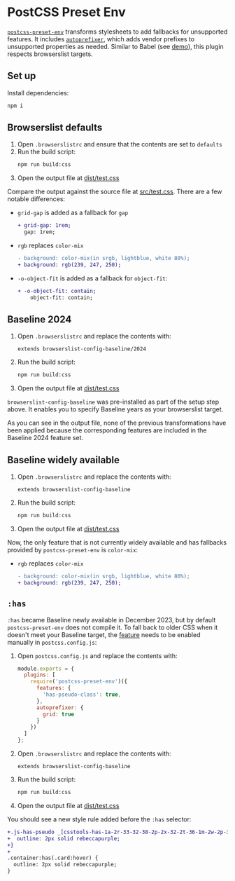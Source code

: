 # PostCSS Preset Env

[`postcss-preset-env`](https://github.com/csstools/postcss-plugins/tree/main/plugin-packs/postcss-preset-env) transforms stylesheets to add fallbacks for unsupported features. It includes [`autoprefixer`](https://github.com/postcss/autoprefixer), which adds vendor prefixes to unsupported properties as needed. Similar to Babel (see [demo](../babel)), this plugin respects browserslist targets.

## Set up

Install dependencies:

```sh
npm i
```

## Browserslist defaults

1. Open `.browserslistrc` and ensure that the contents are set to `defaults`
2. Run the build script:
    ```sh
    npm run build:css
    ```
3. Open the output file at [dist/test.css](dist/test.css)

Compare the output against the source file at [src/test.css](src/test.css). There are a few notable differences:

- `grid-gap` is added as a fallback for `gap`
    ```diff
    + grid-gap: 1rem;
      gap: 1rem;
    ```
- `rgb` replaces `color-mix`
    ```diff
    - background: color-mix(in srgb, lightblue, white 80%);
    + background: rgb(239, 247, 250);
    ```
- `-o-object-fit` is added as a fallback for `object-fit`:
    ```diff
    + -o-object-fit: contain;
        object-fit: contain;
    ```

## Baseline 2024

1. Open `.browserslistrc` and replace the contents with:
    ```
    extends browserslist-config-baseline/2024
    ```
2. Run the build script:
    ```sh
    npm run build:css
    ```
3. Open the output file at [dist/test.css](dist/test.css)

`browserslist-config-baseline` was pre-installed as part of the setup step above. It enables you to specify Baseline years as your browserslist target.

As you can see in the output file, none of the previous transformations have been applied because the corresponding features are included in the Baseline 2024 feature set.

## Baseline widely available

1. Open `.browserslistrc` and replace the contents with:
    ```
    extends browserslist-config-baseline
    ```
2. Run the build script:
    ```sh
    npm run build:css
    ```
3. Open the output file at [dist/test.css](dist/test.css)


Now, the only feature that is not currently widely available and has fallbacks provided by `postcss-preset-env` is `color-mix`:

- `rgb` replaces `color-mix`
    ```diff
    - background: color-mix(in srgb, lightblue, white 80%);
    + background: rgb(239, 247, 250);
    ```

## `:has`

`:has` became Baseline newly available in December 2023, but by default `postcss-preset-env` does not compile it. To fall back to older CSS when it doesn't meet your Baseline target, the [feature](https://github.com/csstools/postcss-plugins/blob/main/plugin-packs/postcss-preset-env/FEATURES.md) needs to be enabled manually in `postcss.config.js`:

1. Open `postcss.config.js` and replace the contents with:
    ```js
    module.exports = {
      plugins: [
        require('postcss-preset-env')({
          features: {
            'has-pseudo-class': true,
          },
          autoprefixer: {
            grid: true
          }
        })
      ]
    };
    ```
2. Open `.browserslistrc` and replace the contents with:
    ```
    extends browserslist-config-baseline
    ```
3. Run the build script:
    ```sh
    npm run build:css
    ```
4. Open the output file at [dist/test.css](dist/test.css)

You should see a new style rule added before the `:has` selector:

```diff
+.js-has-pseudo _[csstools-has-1a-2r-33-32-38-2p-2x-32-2t-36-1m-2w-2p-37-14-1a-2r-2p-36-2s-1m-2w-33-3a-2t-36-15]:not(.does-not-exist):not(.does-not-exist) {
+  outline: 2px solid rebeccapurple;
+}
+
.container:has(.card:hover) {
  outline: 2px solid rebeccapurple;
}
```
